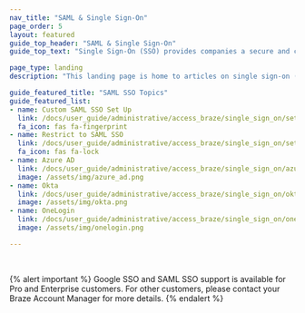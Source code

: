 ```yaml
---
nav_title: "SAML & Single Sign-On"
page_order: 5
layout: featured
guide_top_header: "SAML & Single Sign-On"
guide_top_text: "Single Sign-On (SSO) provides companies a secure and centralized way of controlling access to the Braze dashboard. In short, a single set of credentials can be used to access different applications, including Braze. <br> <br> Braze supports SAML SSO which supports the latest Security Assertion Markup Language (SAML 2.0) industry standards, as well as supports Azure Active Directory, Okta, and OneLogin."

page_type: landing
description: "This landing page is home to articles on single sign-on (SSO). Here you can find help setting up supported identity providers, or performing a custom setup."

guide_featured_title: "SAML SSO Topics"
guide_featured_list:
- name: Custom SAML SSO Set Up
  link: /docs/user_guide/administrative/access_braze/single_sign_on/set_up/
  fa_icon: fas fa-fingerprint
- name: Restrict to SAML SSO
  link: /docs/user_guide/administrative/access_braze/single_sign_on/set_up/#restriction
  fa_icon: fas fa-lock
- name: Azure AD
  link: /docs/user_guide/administrative/access_braze/single_sign_on/azure_ad/
  image: /assets/img/azure_ad.png
- name: Okta
  link: /docs/user_guide/administrative/access_braze/single_sign_on/okta/
  image: /assets/img/okta.png
- name: OneLogin
  link: /docs/user_guide/administrative/access_braze/single_sign_on/onelogin/
  image: /assets/img/onelogin.png

---
```


<br>

{% alert important %}
Google SSO and SAML SSO support is available for Pro and Enterprise customers. For other customers, please contact your Braze Account Manager for more details.
{% endalert %}

<br>
